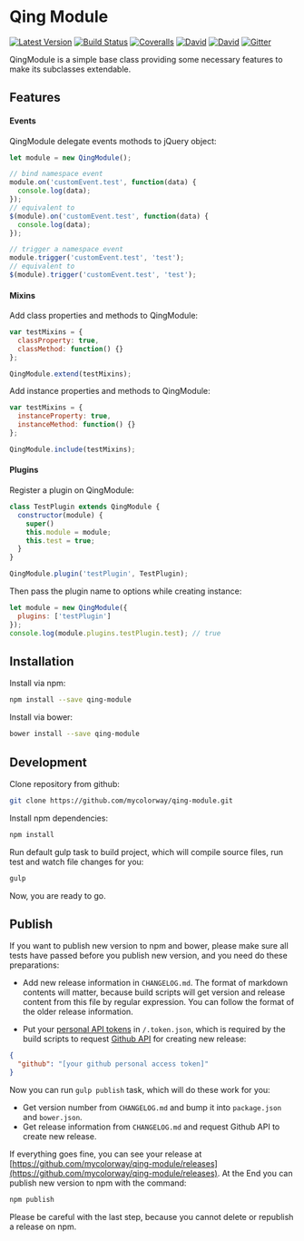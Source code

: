 # Qing Module

[![Latest Version](https://img.shields.io/npm/v/qing-module.svg)](https://www.npmjs.com/package/qing-module)
[![Build Status](https://img.shields.io/travis/mycolorway/qing-module.svg)](https://travis-ci.org/mycolorway/qing-module)
[![Coveralls](https://img.shields.io/coveralls/mycolorway/qing-module.svg)](https://coveralls.io/github/mycolorway/qing-module)
[![David](https://img.shields.io/david/mycolorway/qing-module.svg)](https://david-dm.org/mycolorway/qing-module)
[![David](https://img.shields.io/david/dev/mycolorway/qing-module.svg)](https://david-dm.org/mycolorway/qing-module#info=devDependencies)
[![Gitter](https://img.shields.io/gitter/room/nwjs/nw.js.svg)](https://gitter.im/mycolorway/qing-module)

QingModule is a simple base class providing some necessary features to make its subclasses extendable.

## Features

#### Events

QingModule delegate events mothods to jQuery object:

```js
let module = new QingModule();

// bind namespace event
module.on('customEvent.test', function(data) {
  console.log(data);
});
// equivalent to
$(module).on('customEvent.test', function(data) {
  console.log(data);
});

// trigger a namespace event
module.trigger('customEvent.test', 'test');
// equivalent to
$(module).trigger('customEvent.test', 'test');
```

#### Mixins

Add class properties and methods to QingModule:

```js
var testMixins = {
  classProperty: true,
  classMethod: function() {}
};

QingModule.extend(testMixins);
```

Add instance properties and methods to QingModule:

```js
var testMixins = {
  instanceProperty: true,
  instanceMethod: function() {}
};

QingModule.include(testMixins);
```

#### Plugins

Register a plugin on QingModule:

```js
class TestPlugin extends QingModule {
  constructor(module) {
    super()
    this.module = module;
    this.test = true;
  }
}

QingModule.plugin('testPlugin', TestPlugin);
```

Then pass the plugin name to options while creating instance:

```js
let module = new QingModule({
  plugins: ['testPlugin']
});
console.log(module.plugins.testPlugin.test); // true
```

## Installation

Install via npm:

```bash
npm install --save qing-module
```

Install via bower:

```bash
bower install --save qing-module
```

## Development

Clone repository from github:

```bash
git clone https://github.com/mycolorway/qing-module.git
```

Install npm dependencies:

```bash
npm install
```

Run default gulp task to build project, which will compile source files, run test and watch file changes for you:

```bash
gulp
```

Now, you are ready to go.

## Publish

If you want to publish new version to npm and bower, please make sure all tests have passed before you publish new version, and you need do these preparations:

* Add new release information in `CHANGELOG.md`. The format of markdown contents will matter, because build scripts will get version and release content from this file by regular expression. You can follow the format of the older release information.

* Put your [personal API tokens](https://github.com/blog/1509-personal-api-tokens) in `/.token.json`, which is required by the build scripts to request [Github API](https://developer.github.com/v3/) for creating new release:

```json
{
  "github": "[your github personal access token]"
}
```

Now you can run `gulp publish` task, which will do these work for you:

* Get version number from `CHANGELOG.md` and bump it into `package.json` and `bower.json`.
* Get release information from `CHANGELOG.md` and request Github API to create new release.

If everything goes fine, you can see your release at [https://github.com/mycolorway/qing-module/releases](https://github.com/mycolorway/qing-module/releases). At the End you can publish new version to npm with the command:

```bash
npm publish
```

Please be careful with the last step, because you cannot delete or republish a release on npm.
